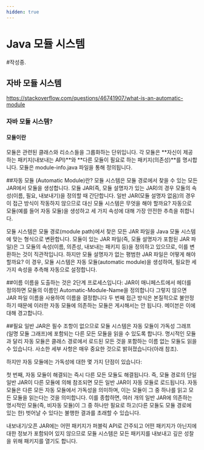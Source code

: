 ```yaml
---
hidden: true
---
```


# Java 모듈 시스템

\#작성중.

## 자바 모듈 시스템

https://stackoverflow.com/questions/46741907/what-is-an-automatic-module

### 자바 모듈 시스템?

#### 모듈이란

모듈은 관련된 클래스와 리소스들을 그룹화하는 단위입니다. 각 모듈은 \*\*자신이 제공하는 패키지(내보내는 API)\*\*와 \*\*다른 모듈이 필요로 하는 패키지(의존성)\*\*를 명시합니다. 모듈은 module-info.java 파일을 통해 정의됩니다.

\##자동 모듈 (Automatic Module)란? 모듈 시스템은 모듈 경로에서 찾을 수 있는 모든 JAR에서 모듈을 생성합니다. 모듈 JAR(즉, 모듈 설명자가 있는 JAR)의 경우 모듈의 속성(이름, 필요, 내보내기)을 정의할 때 간단합니다. 일반 JAR(모듈 설명자 없음)의 경우 이 접근 방식이 작동하지 않으므로 대신 모듈 시스템은 무엇을 해야 할까요? 자동으로 모듈(예를 들어 자동 모듈)을 생성하고 세 가지 속성에 대해 가장 안전한 추측을 취합니다.

모듈 시스템은 모듈 경로(module path)에서 찾은 모든 JAR 파일을 Java 모듈 시스템에 맞는 형식으로 변환합니다. 모듈이 있는 JAR 파일(즉, 모듈 설명자가 포함된 JAR 파일)은 그 모듈의 속성(이름, 의존성, 내보내는 패키지 등)을 정의하고 있으므로, 이를 변환하는 것이 직관적입니다. 하지만 모듈 설명자가 없는 평범한 JAR 파일은 어떻게 해야 할까요? 이 경우, 모듈 시스템은 자동 모듈(automatic module)을 생성하여, 필요한 세가지 속성을 추측해 자동으로 설정합니다.

\##이름 이름을 도출하는 것은 2단계 프로세스입니다: JAR이 매니페스트에서 헤더를 정의하면 모듈의 이름인 Automatic-Module-Name을 정의합니다 그렇지 않으면 JAR 파일 이름을 사용하여 이름을 결정합니다 두 번째 접근 방식은 본질적으로 불안정하기 때문에 이러한 자동 모듈에 의존하는 모듈은 게시해서는 안 됩니다. 메이븐은 이에 대해 경고합니다.

\##필요 일반 JAR은 필수 조항이 없으므로 모듈 시스템은 자동 모듈이 가독성 그래프(일명 모듈 그래프)에 포함되는 다른 모든 모듈을 읽을 수 있도록 합니다. 명시적인 모듈과 달리 자동 모듈은 클래스 경로에서 로드된 모든 것을 포함하는 이름 없는 모듈도 읽을 수 있습니다. 사소한 세부 사항은 매우 중요한 것으로 밝혀졌습니다(아래 참조).

하지만 자동 모듈에는 가독성에 대한 몇 가지 단점이 있습니다:

첫 번째, 자동 모듈이 해결되는 즉시 다른 모든 모듈도 해결됩니다. 즉, 모듈 경로의 단일 일반 JAR이 다른 모듈에 의해 참조되면 모든 일반 JAR이 자동 모듈로 로드됩니다. 자동 모듈은 다른 모든 자동 모듈에서 가독성을 의미하며, 이는 모듈이 그 중 하나를 읽고 모든 모듈을 읽는다는 것을 의미합니다. 이를 종합하면, 여러 개의 일반 JAR에 의존하는 명시적인 모듈(즉, 비자동 모듈)이 그 중 하나만 필요로 하고(다른 모듈도 모듈 경로에 있는 한) 벗어날 수 있다는 불행한 결과를 초래할 수 있습니다.

내보내기/오픈 JAR에는 어떤 패키지가 퍼블릭 API로 간주되고 어떤 패키지가 아닌지에 대한 정보가 포함되어 있지 않으므로 모듈 시스템은 모든 패키지를 내보내고 깊은 성찰을 위해 패키지를 열기도 합니다.
